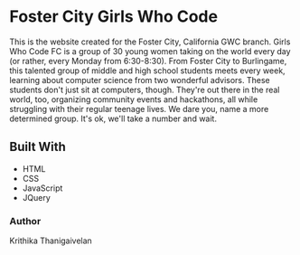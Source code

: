 # Foster City Girls Who Code
This is the website created for the Foster City, California GWC branch. Girls Who Code FC is a group of 30 young women taking on the world every day (or rather, every Monday from 6:30-8:30). From Foster City to Burlingame, this talented group of middle and high school students meets every week, learning about computer science from two wonderful advisors. These students don't just sit at computers, though. They're out there in the real world, too, organizing community events and hackathons, all while struggling with their regular teenage lives. We dare you, name a more determined group. It's ok, we'll take a number and wait.

## Built With
- HTML
- CSS
- JavaScript
- JQuery

### Author
Krithika Thanigaivelan

